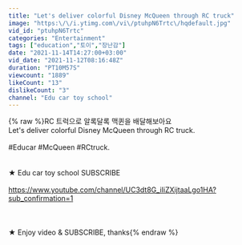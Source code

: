 ```yaml
---
title: "Let's deliver colorful Disney McQueen through RC truck"
image: "https:\/\/i.ytimg.com\/vi\/ptuhpN6Trtc\/hqdefault.jpg"
vid_id: "ptuhpN6Trtc"
categories: "Entertainment"
tags: ["education","토이","장난감"]
date: "2021-11-14T14:27:00+03:00"
vid_date: "2021-11-12T08:16:48Z"
duration: "PT10M57S"
viewcount: "1889"
likeCount: "13"
dislikeCount: "3"
channel: "Edu car toy school"
---
```

{% raw %}RC 트럭으로  알록달록 맥퀸을 배달해보아요<br />Let's deliver colorful Disney McQueen through RC truck.<br /><br />#Educar #McQueen #RCtruck.<br /><br /><br />★ Edu car toy school SUBSCRIBE <br /><br /><a rel="nofollow" target="blank" href="https://www.youtube.com/channel/UC3dt8G_iIiZXijtaaLgo1HA?sub_confirmation=1">https://www.youtube.com/channel/UC3dt8G_iIiZXijtaaLgo1HA?sub_confirmation=1</a><br /><br /><br /><br />★ Enjoy video &amp; SUBSCRIBE, thanks{% endraw %}
